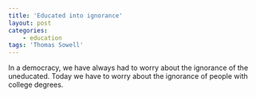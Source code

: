 ```yaml
---
title: 'Educated into ignorance'
layout: post
categories:
    - education
tags: 'Thomas Sowell'
---
```


In a democracy, we have always had to worry about the ignorance of the uneducated. Today we have to worry about the ignorance of people with college degrees.